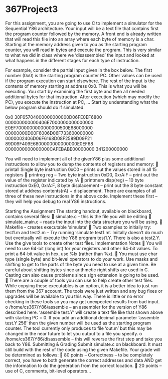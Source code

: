 # 367Project3
For this assignment, you are going to use C to implement a simulator for the Sequential Y86 architecture. Your input will be a text file that contains first the program counter followed by the memory. A front end is already written that will read this file into an array where each byte of memory is a char. Starting at the memory address given to you as the starting program counter, you will read in bytes and execute the program. This is very similar to what we did in class where we ‘disassembled’ the input and looked at what happens in the different stages for each type of instruction.


For example, consider the partial input given in the box below. The first number (0x0) is the
starting program counter PC. Other values can be used if the program execution can start
elsewhere. The rest of the input is the contents of memory starting at address 0x0. This is what
you will be executing. You start by examining the first byte and then all needed additional bytes
for that instruction. After execution (which may modify the PC), you execute the instruction at
PC, … Start by understanding what the below program should do if simulated.

0x0
30F65704000000000000D06FE0EF6800
000000000000406E7000000000000000
E0EF7000000000000000500E68000000
00000000D00F6006D06F733600000000
0000002406D06F6168D08F2589D09F21
89D09F409E6800000000000000E0EF68
0000000000000000CAFEBABE00000000
341200000000


You will need to implement all of the givenY86 plus some additional instructions to allow you to
dump the contents of registers and memory:
 printall Single byte instruction 0xC0 – prints out the values stored in all 15 registers
 printreg reg – Two byte instruction 0xD0, 0xrA:F – print out the value of the register
indicated by rA
 printmem disp(reg) – 10 byte instruction 0xE0, 0xrA:F, 8 byte displacement – print out
the 8 byte constant stored at address contents(rA) + displacement.
There are examples of all three of these new instructions in the above code. Implement these
first – they will help you debug to real Y86 instructions.


Starting the Assignment
The starting handout, available on blackboard, contains several files:
 simulate.c – this is the file you will be editing
 simulate_main.c – reads the input into the data structure you will be using.
 Makefile - creates executable ‘simulate’
 Two examples to initially try: test1.m and test2.m – Try running ‘simulate test1.m’.
Iniitally doesn’t do much but eventually will execute the Y86 program test1.Y. There is
also a test2.Y. Use the give tools to create other test files.
Implementation Notes
 You will need to use 64-bit (long int) for your registers and other 64-bit values. To print
a 64-bit value in hex, use %lx (rather than %x).
 You must use char type (single byte) and bit-level operators to do your work. Use
masks and shifting to get to the parts of the byte you need to use at a given time. Be
careful about shifting bytes since arithmetic right shifts are used in C. Casting can also
cause problems since sign extension is going to be used.
 There are a couple of tools you can use to help create other test files. While copying
these executables is an option, it is a better idea to just run them from the 367 account.
The tools were just written and any bug fixes or upgrades will be available to you this
way. There is little or no error checking in these tools so you may get unexpected
results from bad input.
o /home/cs367/Y86/assemble – an assembler for the version of Y86 described here.
‘assemble test.Y’ will create a text file like that shown above with starting PC = 0.
If you add an additional decimal parameter ‘assemble test.Y 256’ then the given
number will be used as the starting program counter. The tool currently only
produces to file ‘out.m’ but this may be changed in the near future to let you
output to a file you specify.
o /home/cs367/Y86/disassemble – this will reverse the first step and take you back
to Y86.
Submitting & Grading
Submit simulate.c on blackboard. It must still build with the rest of the code using the
given Makefile.
Your grade will be determined as follows:
 80 points – Correctness – to be completely correct, you have to both generate the correct
addresses and data AND get the information to do the generation from the correct
location.
 20 points – use of C, comments, bit-level operators…
